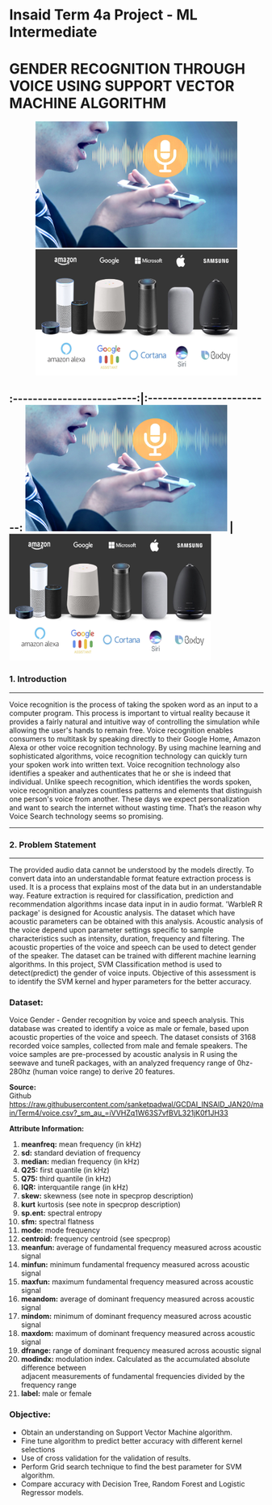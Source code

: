 # Insaid Term 4a Project - ML Intermediate
# **GENDER RECOGNITION THROUGH VOICE USING SUPPORT VECTOR MACHINE ALGORITHM**
<center><img src="https://github.com/sanketpadwal/GCDAI_INSAID_JAN20/blob/main/Term4/Voice_Recognition1.jpeg?raw=true" width="400" height="250" /><img src="https://github.com/sanketpadwal/GCDAI_INSAID_JAN20/blob/main/Term4/Voice_Recognition.jpeg?raw=true" width="400" height="250" /></center>

           
:-------------------------:|:-------------------------:
<img src="https://github.com/sanketpadwal/GCDAI_INSAID_JAN20/blob/main/Term4/Voice_Recognition1.jpeg?raw=true" width="400" height="250" />   |  <img src="https://github.com/sanketpadwal/GCDAI_INSAID_JAN20/blob/main/Term4/Voice_Recognition.jpeg?raw=true" width="400" height="250" />
---
<a name = Section1></a>
### **1. Introduction**
---

Voice recognition is the process of taking the spoken word as an input to a computer program. This process is important to virtual reality because it provides a fairly natural and intuitive way of controlling the simulation while allowing the user's hands to remain free. Voice recognition enables consumers to multitask by speaking directly to their Google Home, Amazon Alexa or other voice recognition technology. By using machine learning and sophisticated algorithms, voice recognition technology can quickly turn your spoken work into written text. Voice recognition technology also identifies a speaker and authenticates that he or she is indeed that individual. Unlike speech recognition, which identifies the words spoken, voice recognition analyzes countless patterns and elements that distinguish one person's voice from another. These days we expect personalization and want to search the internet without wasting time. That’s the reason why Voice Search technology seems so promising.

---
<a name = Section2></a>
### **2. Problem Statement**
---
The provided audio data cannot be understood by the models directly. To convert data into an understandable format feature extraction process is used. It is a process that explains most of the data but in an understandable way. Feature extraction is required for classification, prediction and recommendation algorithms incase data input in in audio format.
'WarbleR R package' is designed for Acoustic analysis. The dataset which have acoustic parameters can be obtained with this analysis. Acoustic analysis of the voice depend upon parameter settings specific to sample characteristics such as intensity, duration, frequency and filtering. The acoustic properties of the voice and speech can be used to detect gender of the speaker. The dataset can be trained with different machine learning algorithms. In this project, SVM Classification method is used to detect(predict) the gender of voice inputs. Objective of this assessment is to identify the SVM kernel and hyper parameters for the better accuracy.




### **Dataset:**
Voice Gender - Gender recognition by voice and speech analysis.
This database was created to identify a voice as male or female, based upon acoustic properties of the voice and speech. The dataset consists of 3168 recorded voice samples, collected from male and female speakers. The voice samples are pre-processed by acoustic analysis in R using the seewave and tuneR packages, with an analyzed frequency range of 0hz-280hz (human voice range) to derive 20 features.

**Source:**<br> 
Github <br>https://raw.githubusercontent.com/sanketpadwal/GCDAI_INSAID_JAN20/main/Term4/voice.csv?_sm_au_=iVVHZq1W63S7vfBVL321jK0f1JH33


**Attribute Information:**<br>
1. **meanfreq:** mean frequency (in kHz)<br>
2. **sd:** standard deviation of frequency <br>
3. **median:** median frequency (in kHz)<br>
4. **Q25:** first quantile (in kHz)<br>
5. **Q75:** third quantile (in kHz)<br>
6. **IQR:** interquantile range (in kHz)<br>
7. **skew:** skewness (see note in specprop description)<br>
8. **kurt** kurtosis (see note in specprop description)<br>
9. **sp.ent:** spectral entropy<br>
10. **sfm:** spectral flatness<br>
11. **mode:** mode frequency<br>
12. **centroid:** frequency centroid (see specprop)<br>
13. **meanfun:** average of fundamental frequency measured across acoustic signal<br>
14. **minfun:** minimum fundamental frequency measured across acoustic signal<br>
15. **maxfun:** maximum fundamental frequency measured across acoustic signal<br>
16. **meandom:** average of dominant frequency measured across acoustic signal<br>
17. **mindom:** minimum of dominant frequency measured across acoustic signal<br>
18. **maxdom:** maximum of dominant frequency measured across acoustic signal<br>
19. **dfrange:** range of dominant frequency measured across acoustic signal<br>
20. **modindx:** modulation index. Calculated as the accumulated absolute difference between<br>adjacent measurements of fundamental frequencies divided by the frequency range<br>
21. **label:** male or female<br>

### **Objective:**
 - Obtain an understanding on Support Vector Machine algorithm.
 - Fine tune algorithm to predict better accuracy with different kernel selections
 - Use of cross validation for the validation of results.
 - Perform Grid search technique to find the best parameter for SVM algorithm.
 - Compare accuracy with Decision Tree, Random Forest and Logistic Regressor models.


